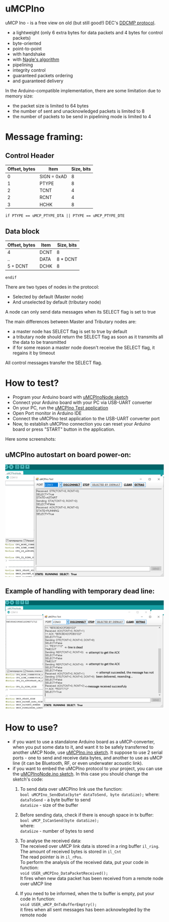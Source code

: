 # uMCPIno
uMCP Ino -  is a free view on old (but still good!) DEC's [DDCMP protocol](https://en.wikipedia.org/wiki/Digital_Data_Communications_Message_Protocol).
* a lightweight (only 6 extra bytes for data packets and 4 bytes for control packets)
* byte-oriented
* point-to-point
* with handshake
* with [Nagle's algorithm](https://en.wikipedia.org/wiki/Nagle%27s_algorithm)
* pipelining
* integrity control
* guaranteed packets ordering
* and guaranteed delivery

In the Arduino-compatible implementation, there are some limitation due to memory size:
* the packet size is limited to 64 bytes
* the number of sent and unacknowledged packets is limited to 8
* the number of packets to be send in pipelining mode is limited to 4

# Message framing:

## Control Header
Offset, bytes|Item|Size, bits|   
-------------|----|----------|
0|SIGN = 0xAD|8|constant, packet start signature  
1|PTYPE|8|packet type. Can be one of the uMCP_PacketType  
2|TCNT|4|number of last transmitted packet  
2|RCNT|4|number of last received packet  
3|HCHK|8|header checksum  

```
if PTYPE == uMCP_PTYPE_DTA || PTYPE == uMCP_PTYPE_DTE
```
## Data block

Offset, bytes|Item|Size, bits|
-------------|----|----------|
4|DCNT|8|data packet size, should be from a range [1..64] inclusively, 0 is not valid value for this field  
..|DATA|8 * DCNT|data  
5 + DCNT|DCHK|8|packet checksum  

```
endif
```

There are two types of nodes in the protocol: 
* Selected by default (Master node)
* And unselected by default (tributary node)

A node can only send data messages when its SELECT flag is set to true

The main differences between Master and Tributary nodes are: 
* a master node has SELECT flag is set to true by default
* a tributary node should return the SELECT flag as soon as it transmits all the data to be transmitted
* if for some reason a master node doesn't receive the SELECT flag, it regains it by timeout

All control messages transfer the SELECT flag.


# How to test?

- Program your Arduino board with [uMCPInoNode sketch](https://github.com/AlekUnderwater/uMCPIno/blob/master/Arduino/uMCPInoNode.ino)
- Connect your Arduino board with your PC via USB-UART converter
- On your PC, run the [uMCPIno Test application](https://github.com/AlekUnderwater/uMCPIno/releases/download/1.0/uMCPIno_.zip)
- Open Port monitor in Arduino IDE
- Connect the uMCPIno test application to the USB-UART converter port
- Now, to establish uMCPIno connection you can reset your Arduino board or press "START" button in the application.

Here some screenshots:

## uMCPIno autostart on board power-on:
![](https://github.com/AlekUnderwater/uMCPIno/blob/master/Docs/Screenshots/autostart_on_poweron.png)

## Example of handling with temporary dead line:
![](https://github.com/AlekUnderwater/uMCPIno/blob/master/Docs/Screenshots/line_dead.png)

# How to use?

* if you want to use a standalone Arduino board as a uMCP-converter, when you put some data to it, and want it
to be safely transferred to another uMCP Node, use [uMCPIno.ino sketch](https://github.com/AlekUnderwater/uMCPIno/blob/master/Arduino/uMCPIno.ino). It suppose to use 2 serial ports - one to send and receive data bytes, and another to use as uMCP line (it can be Bluetooth, RF, or even underwater acoustic link).
* if you want to embed the uMCPIno protocol to your project, you can use the [uMCPInoNode.ino sketch](https://github.com/AlekUnderwater/uMCPIno/blob/master/Arduino/uMCPInoNode.ino). In this case you should change the sketch's code:
    1) To send data over uMCPIno link use the function:  
    ```bool uMCPIno_SendData(byte* dataToSend, byte dataSize);```
    where:  
    ```dataToSend``` - a byte buffer to send  
    ```dataSize``` - size of the buffer  
    2) Before sending data, check if there is enough space in tx buffer:  
    ```bool uMCP_IsCanSend(byte dataSize);```  
    where:  
    ```dataSize``` - number of bytes to send  
    
    3) To analyse the received data:    
    The received over uMCP link data is stored in a ring buffer ```il_ring```.   
    The amount of received bytes is stored in ```il_Cnt```  
    The read pointer is in ```il_rPos```.  
    To perform the analysis of the received data, put your code in function:   
    ```void USER_uMCPIno_DataPacketReceived();```  
    It fires when new data packet has been received from a remote node over uMCP line  

    4) If you need to be informed, when the tx buffer is empty, put your code in function:           
    ```void USER_uMCP_OnTxBufferEmptry();```   
    it fires when all sent messages has been acknowlegded by the remote node

